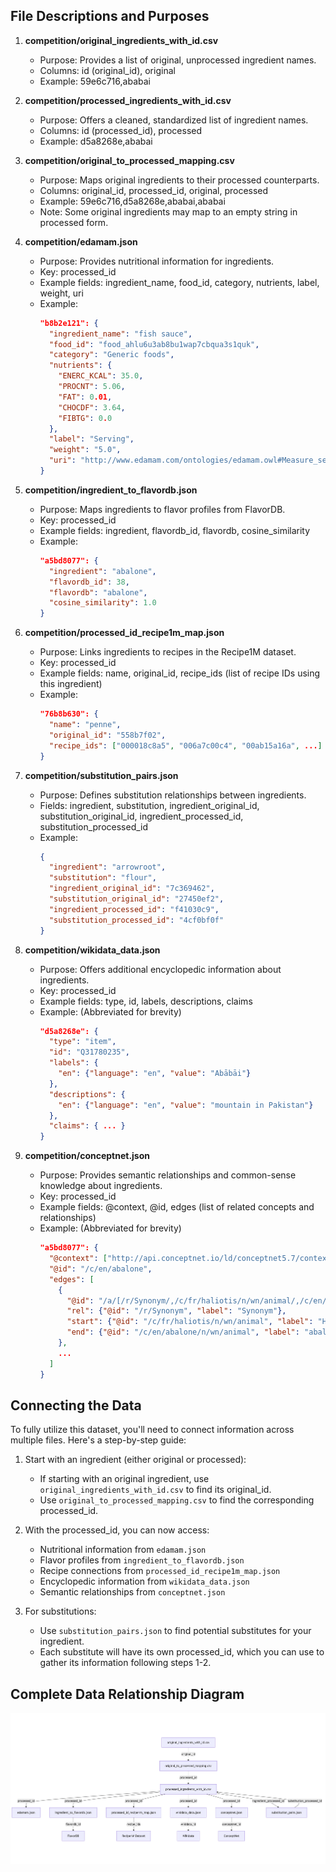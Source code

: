 ## File Descriptions and Purposes

1. **competition/original_ingredients_with_id.csv**
   - Purpose: Provides a list of original, unprocessed ingredient names.
   - Columns: id (original_id), original
   - Example: 59e6c716,ababai

2. **competition/processed_ingredients_with_id.csv**
   - Purpose: Offers a cleaned, standardized list of ingredient names.
   - Columns: id (processed_id), processed
   - Example: d5a8268e,ababai

3. **competition/original_to_processed_mapping.csv**
   - Purpose: Maps original ingredients to their processed counterparts.
   - Columns: original_id, processed_id, original, processed
   - Example: 59e6c716,d5a8268e,ababai,ababai
   - Note: Some original ingredients may map to an empty string in processed form.

4. **competition/edamam.json**
   - Purpose: Provides nutritional information for ingredients.
   - Key: processed_id
   - Example fields: ingredient_name, food_id, category, nutrients, label, weight, uri
   - Example: 
     ```json
     "b8b2e121": {
       "ingredient_name": "fish sauce",
       "food_id": "food_ahlu6u3ab8bu1wap7cbqua3s1quk",
       "category": "Generic foods",
       "nutrients": {
         "ENERC_KCAL": 35.0,
         "PROCNT": 5.06,
         "FAT": 0.01,
         "CHOCDF": 3.64,
         "FIBTG": 0.0
       },
       "label": "Serving",
       "weight": "5.0",
       "uri": "http://www.edamam.com/ontologies/edamam.owl#Measure_serving"
     }
     ```

5. **competition/ingredient_to_flavordb.json**
   - Purpose: Maps ingredients to flavor profiles from FlavorDB.
   - Key: processed_id
   - Example fields: ingredient, flavordb_id, flavordb, cosine_similarity
   - Example:
     ```json
     "a5bd8077": {
       "ingredient": "abalone",
       "flavordb_id": 38,
       "flavordb": "abalone",
       "cosine_similarity": 1.0
     }
     ```

6. **competition/processed_id_recipe1m_map.json**
   - Purpose: Links ingredients to recipes in the Recipe1M dataset.
   - Key: processed_id
   - Example fields: name, original_id, recipe_ids (list of recipe IDs using this ingredient)
   - Example:
     ```json
     "76b8b630": {
       "name": "penne",
       "original_id": "558b7f02",
       "recipe_ids": ["000018c8a5", "006a7c00c4", "00ab15a16a", ...]
     }
     ```

7. **competition/substitution_pairs.json**
   - Purpose: Defines substitution relationships between ingredients.
   - Fields: ingredient, substitution, ingredient_original_id, substitution_original_id, ingredient_processed_id, substitution_processed_id
   - Example:
     ```json
     {
       "ingredient": "arrowroot",
       "substitution": "flour",
       "ingredient_original_id": "7c369462",
       "substitution_original_id": "27450ef2",
       "ingredient_processed_id": "f41030c9",
       "substitution_processed_id": "4cf0bf0f"
     }
     ```

8. **competition/wikidata_data.json**
   - Purpose: Offers additional encyclopedic information about ingredients.
   - Key: processed_id
   - Example fields: type, id, labels, descriptions, claims
   - Example: (Abbreviated for brevity)
     ```json
     "d5a8268e": {
       "type": "item",
       "id": "Q31780235",
       "labels": {
         "en": {"language": "en", "value": "Abābāi"}
       },
       "descriptions": {
         "en": {"language": "en", "value": "mountain in Pakistan"}
       },
       "claims": { ... }
     }
     ```

9. **competition/conceptnet.json**
   - Purpose: Provides semantic relationships and common-sense knowledge about ingredients.
   - Key: processed_id
   - Example fields: @context, @id, edges (list of related concepts and relationships)
   - Example: (Abbreviated for brevity)
     ```json
     "a5bd8077": {
       "@context": ["http://api.conceptnet.io/ld/conceptnet5.7/context.ld.json"],
       "@id": "/c/en/abalone",
       "edges": [
         {
           "@id": "/a/[/r/Synonym/,/c/fr/haliotis/n/wn/animal/,/c/en/abalone/n/wn/animal/]",
           "rel": {"@id": "/r/Synonym", "label": "Synonym"},
           "start": {"@id": "/c/fr/haliotis/n/wn/animal", "label": "Haliotis"},
           "end": {"@id": "/c/en/abalone/n/wn/animal", "label": "abalone"}
         },
         ...
       ]
     }
     ```

## Connecting the Data

To fully utilize this dataset, you'll need to connect information across multiple files. Here's a step-by-step guide:

1. Start with an ingredient (either original or processed):
   - If starting with an original ingredient, use `original_ingredients_with_id.csv` to find its original_id.
   - Use `original_to_processed_mapping.csv` to find the corresponding processed_id.

2. With the processed_id, you can now access:
   - Nutritional information from `edamam.json`
   - Flavor profiles from `ingredient_to_flavordb.json`
   - Recipe connections from `processed_id_recipe1m_map.json`
   - Encyclopedic information from `wikidata_data.json`
   - Semantic relationships from `conceptnet.json`

3. For substitutions:
   - Use `substitution_pairs.json` to find potential substitutes for your ingredient.
   - Each substitute will have its own processed_id, which you can use to gather its information following steps 1-2.

## Complete Data Relationship Diagram
![alt text](image.png)
